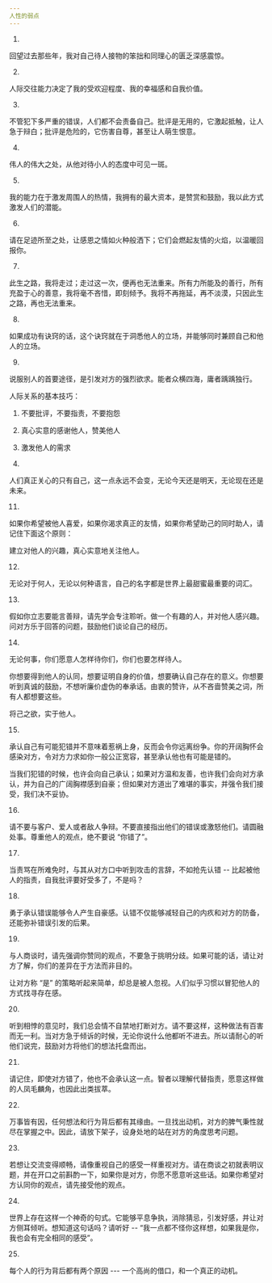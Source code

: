 ```yaml
---
人性的弱点
---
```


1.

回望过去那些年，我对自己待人接物的笨拙和同理心的匮乏深感震惊。

2.

人际交往能力决定了我的受欢迎程度、我的幸福感和自我价值。

3.

不管犯下多严重的错误，人们都不会责备自己。批评是无用的，它激起抵触，让人急于辩白；批评是危险的，它伤害自尊，甚至让人萌生恨意。

4.

伟人的伟大之处，从他对待小人的态度中可见一斑。

5.

我的能力在于激发周围人的热情，我拥有的最大资本，是赞赏和鼓励，我以此方式激发人们的潜能。

6.

请在足迹所至之处，让感恩之情如火种般洒下；它们会燃起友情的火焰，以温暖回报你。

7.

此生之路，我将走过；走过这一次，便再也无法重来。所有力所能及的善行，所有充盈于心的善意，我将毫不吝惜，即刻倾予。我将不再拖延，再不淡漠，只因此生之路，再也无法重来。

8.

如果成功有诀窍的话，这个诀窍就在于洞悉他人的立场，并能够同时兼顾自己和他人的立场。

9.

说服别人的首要途径，是引发对方的强烈欲求。能者众横四海，庸者踽踽独行。

人际关系的基本技巧：

1. 不要批评，不要指责，不要抱怨
2. 真心实意的感谢他人，赞美他人
3. 激发他人的需求

10.

人们真正关心的只有自己，这一点永远不会变，无论今天还是明天，无论现在还是未来。

11.

如果你希望被他人喜爱，如果你渴求真正的友情，如果你希望助己的同时助人，请记住下面这个原则：

建立对他人的兴趣，真心实意地关注他人。

12.

无论对于何人，无论以何种语言，自己的名字都是世界上最甜蜜最重要的词汇。

13.

假如你立志要能言善辩，请先学会专注聆听。做一个有趣的人，并对他人感兴趣。问对方乐于回答的问题，鼓励他们谈论自己的经历。

14.

无论何事，你们愿意人怎样待你们，你们也要怎样待人。

你想要得到他人的认同，想要证明自身的价值，想要确认自己存在的意义。你想要听到真诚的鼓励，不想听廉价虚伪的奉承话。由衷的赞许，从不吝啬赞美之词，所有人都想要这些。

将己之欲，实于他人。

15.

承认自己有可能犯错并不意味着惹祸上身，反而会令你远离纷争。你的开阔胸怀会感染对方，令对方力求如你一般公正宽容，甚至承认他也有可能是错的。

当我们犯错的时候，也许会向自己承认；如果对方温和友善，也许我们会向对方承认，并为自己的广阔胸襟感到自豪；但如果对方道出了难堪的事实，并强令我们接受，我们决不妥协。

16.

请不要与客户、爱人或者敌人争辩。不要直接指出他们的错误或激怒他们。请圆融处事。尊重他人的观点，绝不要说 “你错了”。

17.

当责骂在所难免时，与其从对方口中听到攻击的言辞，不如抢先认错 -- 比起被他人的指责，自我批评要好受多了，不是吗？

18.

勇于承认错误能够令人产生自豪感。认错不仅能够减轻自己的内疚和对方的防备，还能弥补错误引发的后果。

19.

与人商谈时，请先强调你赞同的观点，不要急于挑明分歧。如果可能的话，请让对方了解，你们的差异在于方法而非目的。

让对方称 “是” 的策略听起来简单，却总是被人忽视。人们似乎习惯以冒犯他人的方式找寻存在感。

20.

听到相悖的意见时，我们总会情不自禁地打断对方。请不要这样，这种做法有百害而无一利。当对方急于倾诉的时候，无论你说什么他都听不进去。所以请耐心的听他们说完，鼓励对方将他们的想法托盘而出。

21.

请记住，即使对方错了，他也不会承认这一点。智者以理解代替指责，愿意这样做的人凤毛麟角，也因此出类拔萃。

22.

万事皆有因，任何想法和行为背后都有其缘由。一旦找出动机，对方的脾气秉性就尽在掌握之中。因此，请放下架子，设身处地的站在对方的角度思考问题。

23.

若想让交流变得顺畅，请像重视自己的感受一样重视对方。请在商谈之初就表明议题，并在开口之前斟酌一下，如果你是对方，你愿不愿意听这些话。如果你希望对方认同你的观点，请先接受他的观点。

24.

世界上存在这样一个神奇的句式。它能够平息争执，消除猜忌，引发好感，并让对方侧耳倾听。想知道这句话吗？请听好 -- “我一点都不怪你这样想，如果我是你，我也会有完全相同的感受”。

25.

每个人的行为背后都有两个原因 --- 一个高尚的借口，和一个真正的动机。

